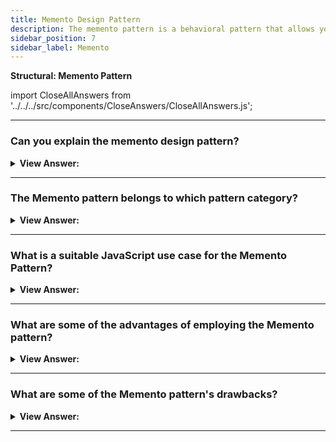 ```yaml
---
title: Memento Design Pattern
description: The memento pattern is a behavioral pattern that allows you to save and restore an object's previous state without revealing its implementation details.
sidebar_position: 7
sidebar_label: Memento
---
```


**Structural: Memento Pattern**

import CloseAllAnswers from '../../../src/components/CloseAnswers/CloseAllAnswers.js';

<CloseAllAnswers />

---

### Can you explain the memento design pattern?

<details className='answer'>
  <summary>
    <strong>View Answer:</strong>
  </summary>
  <div>
    <div>
      <strong>Interview Response:</strong> We use the memento pattern to store and restore an object temporarily. The technology used to store the object's state gets determined by the needed persistence period, which can vary.
<br/>
    </div>
    <div>
</div><br />
  <div><strong className="codeExample">Code Example:</strong><br /><br />

<img src="/img/javascript-memento.jpg
" /><br /><br />

**The objects participating in this pattern are:**

**Originator** -- example code: _Person_

- implements interface to create and restore mementos of itself
  -- in example code: _hydrate and dehydrate_
- the object whose state is temporary being saved and restored

**Memento** -- example code: _JSON representation of Person_

- the internal state of the Originator object in some storage format

**CareTaker** -- In example code: _CareTaker_

- responsible for storing mementos
- just a repository; it does not make changes to mementos

<br/>

```js
let Person = function (name, street, city, state) {
  this.name = name;
  this.street = street;
  this.city = city;
  this.state = state;
};

Person.prototype = {
  hydrate: function () {
    let memento = JSON.stringify(this);
    return memento;
  },

  dehydrate: function (memento) {
    let m = JSON.parse(memento);
    this.name = m.name;
    this.street = m.street;
    this.city = m.city;
    this.state = m.state;
  },
};

let CareTaker = function () {
  this.mementos = {};

  (this.add = function (key, memento) {
    this.mementos[key] = memento;
  }),
    (this.get = function (key) {
      return this.mementos[key];
    });
};

function run() {
  var mike = new Person('Mike Foley', '1112 Main', 'Dallas', 'TX');
  var john = new Person('John Wang', '48th Street', 'San Jose', 'CA');
  var caretaker = new CareTaker();

  // save state

  caretaker.add(1, mike.hydrate());
  caretaker.add(2, john.hydrate());

  // mess up their names

  mike.name = 'King Kong';
  john.name = 'Superman';

  // restore original state

  mike.dehydrate(caretaker.get(1));
  john.dehydrate(caretaker.get(2));

  console.log(mike.name);
  console.log(john.name);
}

run();

/*

OUTPUT:

Mike Foley
John Wang

*/
```

</div>
 </div>

</details>

---

### The Memento pattern belongs to which pattern category?

<details>
  <summary>
    <strong>View Answer:</strong>
  </summary>
  <div>
    <div>
      <strong>Interview Response:</strong> The Memento pattern is a type of behavioral design pattern.
    </div>
  </div>
</details>

---

### What is a suitable JavaScript use case for the Memento Pattern?

<details>
  <summary>
    <strong>View Answer:</strong>
  </summary>
  <div>
    <div>
      <strong>Interview Response:</strong> We can use the Memento pattern to create snapshots of an object's state to restore it to a previous state.<br/><br/>The Memento pattern allows you to create complete copies of an object's state, including private fields, and store them independently from the object. While most people remember this pattern because of the "undo" use case, it's also helpful when dealing with transactions (i.e., if you need to roll back an operation on an error).<br/><br/>We can also use this pattern when direct access to an object's fields/getters/setters violates its encapsulation. The Memento makes the object responsible for capturing a snapshot of its current state. Because no other object can read the snapshot, the original object's state data remains safe and secure.
    </div><br/>
  </div>
</details>

---

### What are some of the advantages of employing the Memento pattern?

<details>
  <summary>
    <strong>View Answer:</strong>
  </summary>
  <div>
    <div>
      <strong>Interview Response:</strong> Benefits of the Memento Pattern
    </div>
    <br />
    <div></div>

- Without breaking the object's encapsulation, you can take snapshots of its state.
- You can simplify the originator's code by allowing the caretaker to keep track of the originator's state history.

<br />
  </div>
</details>

---

### What are some of the Memento pattern's drawbacks?

<details>
  <summary>
    <strong>View Answer:</strong>
  </summary>
  <div>
    <div>
      <strong>Interview Response:</strong> Drawbacks of the Memento Pattern.
    </div>
    <br />
    <div></div>

- If clients frequently create mementos, the program may consume a large amount of RAM/memory.
- To be able to destroy outmoded keepsakes, caregivers should track the originator's lifecycle.
- Most dynamic programming languages, such as JavaScript, cannot guarantee that the Memento's state remains unchanged.

<br />
  </div>
</details>

---
